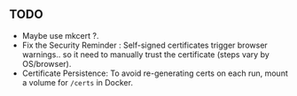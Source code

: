 ## TODO

- Maybe use mkcert ?.
- Fix the Security Reminder : Self-signed certificates trigger browser warnings.. so it need to manually trust the certificate (steps vary by OS/browser).
- Certificate Persistence: To avoid re-generating certs on each run, mount a volume for `/certs` in Docker.
